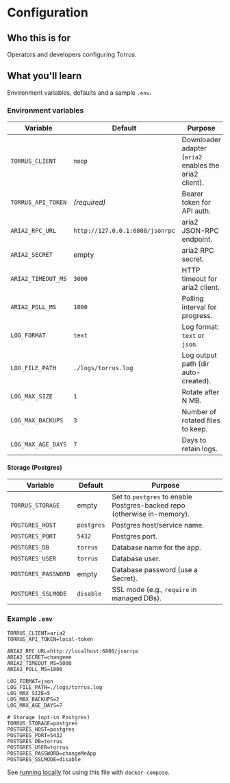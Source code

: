 # Configuration

## Who this is for
Operators and developers configuring Torrus.

## What you'll learn
Environment variables, defaults and a sample `.env`.

### Environment variables
| Variable | Default | Purpose |
|----------|---------|---------|
| `TORRUS_CLIENT` | `noop` | Downloader adapter (`aria2` enables the aria2 client). |
| `TORRUS_API_TOKEN` | *(required)* | Bearer token for API auth. |
| `ARIA2_RPC_URL` | `http://127.0.0.1:6800/jsonrpc` | aria2 JSON-RPC endpoint. |
| `ARIA2_SECRET` | empty | aria2 RPC secret. |
| `ARIA2_TIMEOUT_MS` | `3000` | HTTP timeout for aria2 client. |
| `ARIA2_POLL_MS` | `1000` | Polling interval for progress. |
| `LOG_FORMAT` | `text` | Log format: `text` or `json`. |
| `LOG_FILE_PATH` | `./logs/torrus.log` | Log output path (dir auto-created). |
| `LOG_MAX_SIZE` | `1` | Rotate after N MB. |
| `LOG_MAX_BACKUPS` | `3` | Number of rotated files to keep. |
| `LOG_MAX_AGE_DAYS` | `7` | Days to retain logs. |

#### Storage (Postgres)
| Variable | Default | Purpose |
|----------|---------|---------|
| `TORRUS_STORAGE` | empty | Set to `postgres` to enable Postgres-backed repo (otherwise in-memory). |
| `POSTGRES_HOST` | `postgres` | Postgres host/service name. |
| `POSTGRES_PORT` | `5432` | Postgres port. |
| `POSTGRES_DB` | `torrus` | Database name for the app. |
| `POSTGRES_USER` | `torrus` | Database user. |
| `POSTGRES_PASSWORD` | empty | Database password (use a Secret). |
| `POSTGRES_SSLMODE` | `disable` | SSL mode (e.g., `require` in managed DBs). |

### Example `.env`
```
TORRUS_CLIENT=aria2
TORRUS_API_TOKEN=local-token

ARIA2_RPC_URL=http://localhost:6800/jsonrpc
ARIA2_SECRET=changeme
ARIA2_TIMEOUT_MS=5000
ARIA2_POLL_MS=1000

LOG_FORMAT=json
LOG_FILE_PATH=./logs/torrus.log
LOG_MAX_SIZE=5
LOG_MAX_BACKUPS=2
LOG_MAX_AGE_DAYS=7

# Storage (opt-in Postgres)
TORRUS_STORAGE=postgres
POSTGRES_HOST=postgres
POSTGRES_PORT=5432
POSTGRES_DB=torrus
POSTGRES_USER=torrus
POSTGRES_PASSWORD=changeMeApp
POSTGRES_SSLMODE=disable
```

See [running locally](running-locally.md) for using this file with
`docker-compose`.
